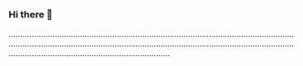 ### Hi there 👋

..............................................................................................................................................................................................................................................................................................................................